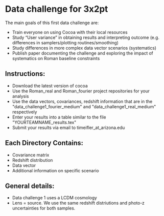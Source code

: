 # Data challenge for 3x2pt
The main goals of this first data challenge are:
- Train everyone on using Cocoa with their local resources 
- Study “User variance” in obtaining results and interpreting outcome (e.g. differences in samplers/plotting routines/smoothing)
- Study differences in more complex data vector scenarios (systematics)
- Publish paper documenting the challenge and exploring the impact of systematics on Roman baseline constraints 


## Instructions:
- Download the latest version of cocoa
- Use the Roman_real and Roman_fourier project repositories for your analysis
- Use the data vectors, covariances, redshift information that are in the "data_challenge1_fourier_medium" and "data_challenge1_real_medium" respectively
- Enter your results into a table similar to the file "YOURTEAMNAME_results.tex"
- Submit your results via email to timeifler_at_arizona.edu


## Each Directory Contains:
- Covariance matrix
- Redshift distribution
- Data vector
- Additional information on specific scenario

## General details:
- Data challenge 1 uses a LCDM cosmology
- Lens = source. We use the same redshift distriutions and photo-z uncertainties for both samples.
